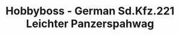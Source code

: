 ---
layout: product
title: "Hobbyboss - German Sd.Kfz.221 Leichter Panzerspahwag"
price: "2600" 
desc: "Maketa"
img_path: "/assets/img/HB83811.webp"
brand: "N/A"
available: true
special_offer: false
new: false
soon: false
cat: "010000"
subcat: "013500"
subsubcat: "0N/A"
sifra: "HB83811"
popular: false
spec: false
---